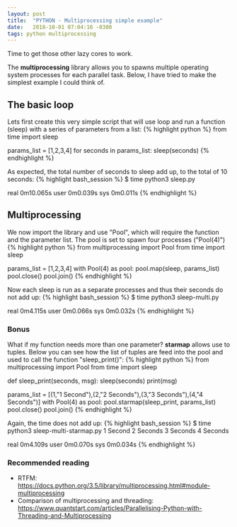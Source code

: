 ```yaml
---
layout: post
title:  "PYTHON - Multiprocessing simple example"
date:   2018-10-01 07:04:16 -0300
tags: python multiprocessing
---
```

Time to get those other lazy cores to work.

The **multiprocessing** library allows you to spawns multiple operating system processes for each parallel task. Below, I have tried to make the simplest example I could think of.

## The basic loop
Lets first create this very simple script that will use loop and run a function (sleep) with a series of parameters from a list:
{% highlight python %}
from time import sleep

params_list = [1,2,3,4]
for seconds in params_list:
    sleep(seconds)
{% endhighlight %}

As expected, the total number of seconds to sleep add up, to the total of 10 seconds:
{% highlight bash_session %}
$ time python3 sleep.py

real    0m10.065s
user    0m0.039s
sys    0m0.011s
{% endhighlight %}

## Multiprocessing
We now import the library and use "Pool", which will require the function and the parameter list. The pool is set to spawn four processes ("Pool(4)")
{% highlight python %}
from multiprocessing import Pool
from time import sleep

params_list = [1,2,3,4]
with Pool(4) as pool:
    pool.map(sleep, params_list)
    pool.close()
    pool.join()
{% endhighlight %}

Now each sleep is run as a separate processes and thus their seconds do not add up:
{% highlight bash_session %}
$ time python3 sleep-multi.py

real    0m4.115s
user    0m0.066s
sys    0m0.032s
{% endhighlight %}

### Bonus 
What if my function needs more than one parameter? **starmap** allows use to tuples. Below you can see how the list of tuples are feed into the pool and used to call the function "sleep_print()":
{% highlight python %}
from multiprocessing import Pool
from time import sleep

def sleep_print(seconds, msg):
    sleep(seconds)
    print(msg)

params_list = [(1,"1 Second"),(2,"2 Seconds"),(3,"3 Seconds"),(4,"4 Seconds")]
with Pool(4) as pool:
    pool.starmap(sleep_print, params_list)
    pool.close()
    pool.join()
{% endhighlight %}

Again, the time does not add up:
{% highlight bash_session %}
$ time python3 sleep-multi-starmap.py
1 Second
2 Seconds
3 Seconds
4 Seconds

real    0m4.109s
user    0m0.070s
sys    0m0.034s
{% endhighlight %}

### Recommended reading
* RTFM: <https://docs.python.org/3.5/library/multiprocessing.html#module-multiprocessing>
* Comparison of multiprocessing and threading: <https://www.quantstart.com/articles/Parallelising-Python-with-Threading-and-Multiprocessing>
